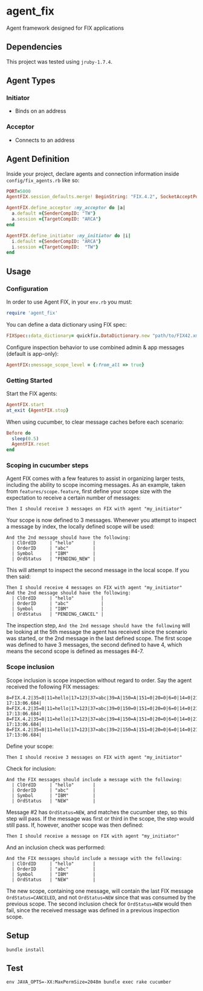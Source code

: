 agent_fix
========

Agent framework designed for FIX applications

Dependencies
------------

This project was tested using `jruby-1.7.4`.

Agent Types
-----------

### Initiator

* Binds on an address

### Acceptor

* Connects to an address

Agent Definition
----------------

Inside your project, declare agents and connection information inside ```config/fix_agents.rb``` like so:

```ruby
PORT=5000
AgentFIX.session_defaults.merge! BeginString: "FIX.4.2", SocketAcceptPort: PORT, SocketConnectPort: PORT, SocketConnectHost: "localhost"

AgentFIX.define_acceptor :my_acceptor do |a|
  a.default ={SenderCompID: "TW"}
  a.session ={TargetCompID: "ARCA"}
end

AgentFIX.define_initiator :my_initiator do |i|
  i.default ={SenderCompID: "ARCA"}
  i.session ={TargetCompID:  "TW"}
end
```

Usage
-----

### Configuration

In order to use Agent FIX, in your `env.rb` you must:

```ruby
require 'agent_fix'
```

You can define a data dictionary using FIX spec:

```ruby
FIXSpec::data_dictionary= quickfix.DataDictionary.new "path/to/FIX42.xml"
```

Configure inspection behavior to use combined admin & app messages (default is app-only):

```ruby
AgentFIX::message_scope_level = {:from_all => true}
```

### Getting Started

Start the FIX agents:

```ruby
AgentFIX.start
at_exit {AgentFIX.stop}
```

When using cucumber, to clear message caches before each scenario:

```ruby
Before do
  sleep(0.5)
  AgentFIX.reset
end
```

### Scoping in cucumber steps

Agent FIX comes with a few features to assist in organizing larger tests, including the ability to scope incoming messages.  As an example, taken from `features/scope.feature`, first define your scope size with the expectation to receive a certain number of messages:

```cucumber
Then I should receive 3 messages on FIX with agent "my_initiator"
```

Your scope is now defined to 3 messages.  Whenever you attempt to inspect a message by index, the locally defined scope will be used:

```cucumber
And the 2nd message should have the following:
  | ClOrdID     | "hello"       |
  | OrderID     | "abc"         |
  | Symbol      | "IBM"         |
  | OrdStatus   | "PENDING_NEW" |
```

This will attempt to inspect the second message in the local scope.  If you then said:

```cucumber
Then I should receive 4 messages on FIX with agent "my_initiator"
And the 2nd message should have the following:
  | ClOrdID     | "hello"          |
  | OrderID     | "abc"            |
  | Symbol      | "IBM"            |
  | OrdStatus   | "PENDING_CANCEL" |
```

The inspection step, `And the 2nd message should have the following` will be looking at the 5th message the agent has received since the scenario was started, or the 2nd message in the last defined scope.  The first scope was defined to have 3 messages, the second defined to have 4, which means the second scope is defined as messages #4-7.

### Scope inclusion

Scope inclusion is scope inspection without regard to order.  Say the agent received the following FIX messages:

```
8=FIX.4.2|35=8|11=hello|17=123|37=abc|39=A|150=A|151=0|20=0|6=0|14=0|21=1|55=IBM|54=1|40=2|60=20090101-17:13:06.684|
8=FIX.4.2|35=8|11=hello|17=123|37=abc|39=0|150=0|151=0|20=0|6=0|14=0|21=1|55=IBM|54=1|40=2|60=20090101-17:13:06.684|
8=FIX.4.2|35=8|11=hello|17=123|37=abc|39=4|150=A|151=0|20=0|6=0|14=0|21=1|55=IBM|54=1|40=2|60=20090101-17:13:06.684|
8=FIX.4.2|35=8|11=hello|17=123|37=abc|39=2|150=A|151=0|20=0|6=0|14=0|21=1|55=IBM|54=1|40=2|60=20090101-17:13:06.684|
```

Define your scope:


```cucumber
Then I should receive 3 messages on FIX with agent "my_initiator"
```

Check for inclusion:

```cucumber
And the FIX messages should include a message with the following:
  | ClOrdID     | "hello"       |
  | OrderID     | "abc"         |
  | Symbol      | "IBM"         |
  | OrdStatus   | "NEW"         |
```

Message #2 has `OrdStatus=NEW`, and matches the cucumber step, so this step will pass.  If the message was first or third in the scope, the step would still pass.  If, however, another scope was then defined:

```cucumber
Then I should receive a message on FIX with agent "my_initiator"
```

And an inclusion check was performed:

```cucumber
And the FIX messages should include a message with the following:
  | ClOrdID     | "hello"       |
  | OrderID     | "abc"         |
  | Symbol      | "IBM"         |
  | OrdStatus   | "NEW"         |
```

The new scope, containing one message, will contain the last FIX message `OrdStatus=CANCELED`, and not `OrdStatus=NEW` since that was consumed by the previous scope.  The second inclusion check for `OrdStatus=NEW` would then fail, since the received message was defined in a previous inspection scope.

Setup
-----

    bundle install

Test
----

    env JAVA_OPTS=-XX:MaxPermSize=2048m bundle exec rake cucumber
